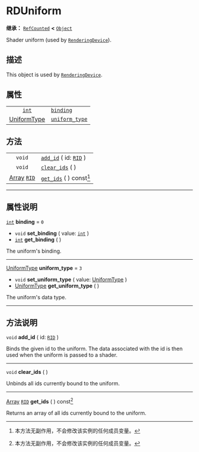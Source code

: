 <!-- ⚠ 请勿编辑本文件 ⚠ -->
<!-- 本文档使用脚本从 WeDot 引擎源码仓库生成。 -->
<!-- 生成脚本：https://github.com/WeDot-Engine/WeDot/tree/4.3/doc/tools/make_md.py； -->
<!-- 原文件：https://github.com/WeDot-Engine/WeDot/tree/4.3/doc/classes/RDUniform.xml。 -->

<div id="_class_rduniform"></div>

# RDUniform

**继承：** [`RefCounted`](class_refcounted.md) **<** [`Object`](class_object.md)

Shader uniform (used by [`RenderingDevice`](class_renderingdevice.md)).

## 描述

This object is used by [`RenderingDevice`](class_renderingdevice.md).

## 属性

|||
|:-:|:--|
| [`int`](class_int.md)                            | [`binding`](#class_rduniform_property_binding)           | ``0`` |
| [UniformType](#enum_renderingdevice_uniformtype) | [`uniform_type`](#class_rduniform_property_uniform_type) | ``3`` |

## 方法

|||
|:-:|:--|
| `void`                                        | [`add_id`](class_rduniformmd#class_rduniform_method_add_id) ( id: [`RID`](class_rid.md) ) |
| `void`                                        | [`clear_ids`](class_rduniformmd#class_rduniform_method_clear_ids) ( )                     |
| [Array](class_array.md) [`RID`](class_rid.md) | [`get_ids`](class_rduniformmd#class_rduniform_method_get_ids) ( ) const[^const]           |

<!-- rst-class:: classref-section-separator -->

---

## 属性说明

<div id="_class_rduniform_property_binding"></div>

[`int`](class_int.md) **binding** = ``0`` <div id="class_rduniform_property_binding"></div>

- `void` **set_binding** ( value: [`int`](class_int.md) )
- [`int`](class_int.md) **get_binding** ( )

The uniform's binding.

<!-- rst-class:: classref-item-separator -->

---

<div id="_class_rduniform_property_uniform_type"></div>

[UniformType](#enum_renderingdevice_uniformtype) **uniform_type** = ``3`` <div id="class_rduniform_property_uniform_type"></div>

- `void` **set_uniform_type** ( value: [UniformType](#enum_renderingdevice_uniformtype) )
- [UniformType](#enum_renderingdevice_uniformtype) **get_uniform_type** ( )

The uniform's data type.

<!-- rst-class:: classref-section-separator -->

---

## 方法说明

<div id="_class_rduniform_method_add_id"></div>

`void` **add_id** ( id: [`RID`](class_rid.md) )<div id="class_rduniform_method_add_id"></div>

Binds the given id to the uniform. The data associated with the id is then used when the uniform is passed to a shader.

<!-- rst-class:: classref-item-separator -->

---

<div id="_class_rduniform_method_clear_ids"></div>

`void` **clear_ids** ( )<div id="class_rduniform_method_clear_ids"></div>

Unbinds all ids currently bound to the uniform.

<!-- rst-class:: classref-item-separator -->

---

<div id="_class_rduniform_method_get_ids"></div>

[Array](class_array.md) [`RID`](class_rid.md) **get_ids** ( ) const[^const]<div id="class_rduniform_method_get_ids"></div>

Returns an array of all ids currently bound to the uniform.

[^virtual]: 本方法通常需要用户覆盖才能生效。
[^const]: 本方法无副作用，不会修改该实例的任何成员变量。
[^vararg]: 本方法除了能接受在此处描述的参数外，还能够继续接受任意数量的参数。
[^constructor]: 本方法用于构造某个类型。
[^static]: 调用本方法无需实例，可直接使用类名进行调用。
[^operator]: 本方法描述的是使用本类型作为左操作数的有效运算符。
[^bitfield]: 这个值是由下列位标志构成位掩码的整数。
[^void]: 无返回值。
